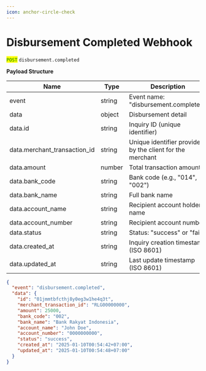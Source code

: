 ```yaml
---
icon: anchor-circle-check
---
```


# Disbursement Completed Webhook

<mark style="color:green;">`POST`</mark> `disbursement.completed`

**Payload Structure**

| Name                           | Type   | Description                                               |
| ------------------------------ | ------ | --------------------------------------------------------- |
| event                          | string | Event name: "disbursement.completed"                      |
| data                           | object | Disbursement detail                                       |
| data.id                        | string | Inquiry ID (unique identifier)                            |
| data.merchant\_transaction\_id | string | Unique identifier provided by the client for the merchant |
| data.amount                    | number | Total transaction amount.                                 |
| data.bank\_code                | string | Bank code (e.g., "014", "002")                            |
| data.bank\_name                | string | Full bank name                                            |
| data.account\_name             | string | Recipient account holder name                             |
| data.account\_number           | string | Recipient account number                                  |
| data.status                    | string | Status: "success" or "fail"                               |
| data.created\_at               | string | Inquiry creation timestamp (ISO 8601)                     |
| data.updated\_at               | string | Last update timestamp (ISO 8601)                          |

```json
{
  "event": "disbursement.completed",
  "data": {
    "id": "01jmmtbfcthj8y0eg3w1he4q3t",
    "merchant_transaction_id": "RLG00000000",
    "amount": 25000,
    "bank_code": "002",
    "bank_name": "Bank Rakyat Indonesia",
    "account_name": "John Doe",
    "account_number": "0000000000",
    "status": "success",
    "created_at": "2025-01-10T00:54:42+07:00",
    "updated_at": "2025-01-10T00:54:48+07:00"
  }
}
```
